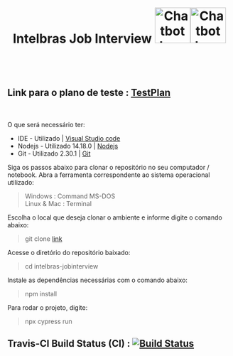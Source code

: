 # <p align="center"> Intelbras Job Interview    <img widht="10" height="80" src="https://encrypted-tbn0.gstatic.com/images?q=tbn:ANd9GcQbv_PPIVcKRv5_ZFSw3ZIizhXgXlCwaBNiLQ&usqp=CAU" alt="Chatbot Icon"><img widht="10" height="80" src="https://logodownload.org/wp-content/uploads/2016/09/Intelbras-logo-1.png" alt="Chatbot Icon"></p><br>

## Link para o plano de teste : [TestPlan][4]

<br>
<br>
O que será necessário ter:

* IDE - Utilizado | [Visual Studio code][0]
* Nodejs - Utilizado 14.18.0 | [Nodejs][1]
* Git - Utilizado 2.30.1 | [Git][2]




Siga os passos abaixo para clonar o repositório no seu computador / notebook. Abra a ferramenta correspondente ao sistema operacional utilizado:

> Windows : Command MS-DOS<br>
> Linux & Mac  : Terminal<br>

Escolha o local que deseja clonar o ambiente e informe digite o comando abaixo:<br>

> git clone [link][3]<br>

Acesse o diretório do repositório baixado:<br>

> cd intelbras-jobinterview<br>

Instale as dependências necessárias com o comando abaixo:

> npm install<br>

Para rodar o projeto, digite:<br>

> npx cypress run

## Travis-CI Build Status (CI) : [![Build Status](https://app.travis-ci.com/djonymalta/intelbras-jobinterview.svg?branch=main)](https://app.travis-ci.com/djonymalta/intelbras-jobinterview)
<br><br>



 


[0]: https://code.visualstudio.com/
[1]: https://nodejs.org/en/
[2]: https://git-scm.com/downloads
[3]: https://github.com/djonymalta/intelbras-jobinterview.git
[4]: https://github.com/djonymalta/intelbras-jobinterview/blob/main/TestPlan.md
